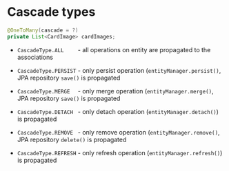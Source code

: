 # Cascade types

```java
@OneToMany(cascade = ?)
private List<CardImage> cardImages;
```
- `CascadeType.ALL    ` - all operations on entity are propagated to the associations

- `CascadeType.PERSIST` - only persist operation (`entityManager.persist()`, JPA repository `save()` is propagated

- `CascadeType.MERGE  ` - only merge operation (`entityManager.merge()`, JPA repository `save()` is propagated

- `CascadeType.DETACH ` - only detach operation (`entityManager.detach()`) is propagated

- `CascadeType.REMOVE ` - only remove operation (`entityManager.remove()`, JPA repository `delete()` is propagated

- `CascadeType.REFRESH` - only refresh operation (`entityManager.refresh()`) is propagated


